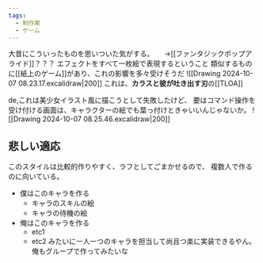 ```yaml
---
tags:
  - 制作案
  - ゲーム
---
```

大昔にこういったものを思いついた気がする。　　→[[ファンタジックポップアライド]]？？？
エフェクトをすべて一枚絵で表現するということ
類似するものに[[紙上のゲーム]]があり、これの影響を多々受けそうだ
![[Drawing 2024-10-07 08.23.17.excalidraw|200]]
これは、**カラスと彼が吐き出す刃**の[[TLOA]]

de,これは美少女イラスト風に描こうとして失敗したけど、
要はコマンド操作を受け付ける画面は、キャラクターの絵でも葉っ付けときゃいいんじゃないか。
![[Drawing 2024-10-07 08.25.46.excalidraw|200]]

## 悲しい適応
このスタイルは比較的作りやすく、ラフとしてごまかせるので、
複数人で作るのに向いている。
- 僕はこのキャラを作る
	- キャラのスキルの絵
	- キャラの待機の絵
- 俺はこのキャラを作る
	- etc1 
	- etc2
みたいに一人一つのキャラを担当して尚且つ楽に実装できるやん。
俺もグループで作ってみたいな